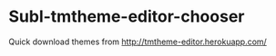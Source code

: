 Subl-tmtheme-editor-chooser
===========================

Quick download themes from http://tmtheme-editor.herokuapp.com/